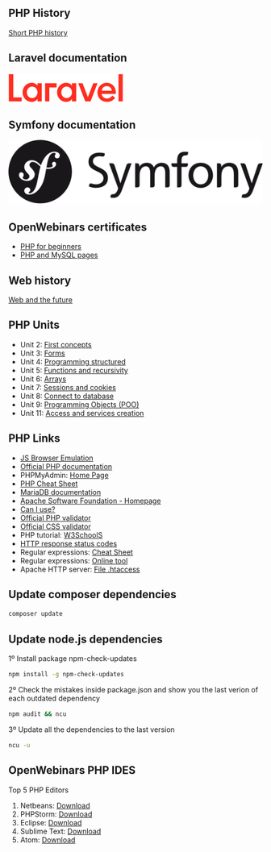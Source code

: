 ## PHP History
[Short PHP history](https://desarrolloweb.com/articulos/436.php)

## Laravel documentation
[![Logo de Laravel](img/laravel.svg)](https://laravel.com/docs/9.x)

## Symfony documentation
[![Logo de Symfony](img/symfony.svg)](https://symfony.com/doc/current/index.html)

## OpenWebinars certificates
- [PHP for beginners](https://openwebinars.net/certificacion/doGX9mwV?type=pdf&r=a5df70feb}&t=)
- [PHP and MySQL pages](https://openwebinars.net/certificacion/Xx3Nr1av?type=pdf&r=a5df70feb}&t=)

## Web history
[Web and the future](https://drive.google.com/file/d/1rvRm5mKgx1Mq_79S2bzoRdykw7F9U189/view)

## PHP Units
- Unit 2: [First concepts](https://drive.google.com/file/d/1xIvgg8bbaVnaRNGP_m02cVLdcim2VhxV/view)
- Unit 3: [Forms](https://drive.google.com/file/d/17eM9z0FV190mI7YfY9D2ECZ53tFK-SlP/view)
- Unit 4: [Programming structured](https://drive.google.com/file/d/1H2or9rNRiaYfOu-dlfv--oTU5F8_7lgw/view)
- Unit 5: [Functions and recursivity](https://drive.google.com/file/d/1riWofoPYddmPhhIQBP1R6PNiviZGv9Cn/view)
- Unit 6: [Arrays](https://drive.google.com/file/d/1_icVkoQ9muYOEJBN5ztoMQOx_TIMHhv4/view)
- Unit 7: [Sessions and cookies](https://drive.google.com/file/d/1xmNlELsAK8b9y65LvWQVW_1wXM19PBLs/view)
- Unit 8: [Connect to database](https://drive.google.com/file/d/10OnSQk8Al7pv7iz-ltFKFqhGZyJnaYdY/view)
- Unit 9: [Programming Objects (POO)](https://drive.google.com/file/d/1fHoRb19WbKClMX-OZcAlj2-s9Wn2vMlS/view)
- Unit 11: [Access and services creation](https://drive.google.com/file/d/1m7NIgkjr6UhYQWWErrZ6-ltEc9_gLg4p/view)

## PHP Links
- [JS Browser Emulation](https://oldweb.today/#19960101/http://geocities.com/)
- [Official PHP documentation](https://www.php.net/)
- PHPMyAdmin: [Home Page](https://www.phpmyadmin.net/)
- [PHP Cheat Sheet](https://overapi.com/php)
- [MariaDB documentation](https://mariadb.org/)
- [Apache Software Foundation - Homepage](https://www.apache.org/)
- [Can I use?](https://caniuse.com/)
- [Official PHP validator](https://phpcodechecker.com/)
- [Official CSS validator](https://jigsaw.w3.org/css-validator/)
- PHP tutorial: [W3SchoolS](https://www.w3schools.com/php/default.asp)
- [HTTP response status codes](https://developer.mozilla.org/es/docs/Web/HTTP/Status)
- Regular expressions: [Cheat Sheet](https://overapi.com/regex)
- Regular expressions: [Online tool](https://regexr.com/)
- Apache HTTP server: [File .htaccess](https://httpd.apache.org/docs/2.4/howto/htaccess.html)

## Update composer dependencies
```bash
composer update
```

## Update node.js dependencies
1º Install package npm-check-updates
```bash
npm install -g npm-check-updates
```

2º Check the mistakes inside package.json and show you the last verion of each outdated dependency
```bash
npm audit && ncu
```

3º Update all the dependencies to the last version
```bash
ncu -u
```

## OpenWebinars PHP IDES
Top 5 PHP Editors

1. Netbeans: [Download](https://netbeans.apache.org/download/index.html)
2. PHPStorm: [Download](https://www.jetbrains.com/phpstorm/)
3. Eclipse: [Download](https://www.eclipse.org/downloads/)
4. Sublime Text: [Download](https://www.sublimetext.com/download)
5. Atom: [Download](https://atom.io/)